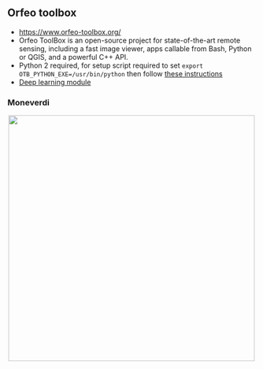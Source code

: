 ## Orfeo toolbox
* https://www.orfeo-toolbox.org/
* Orfeo ToolBox is an open-source project for state-of-the-art remote sensing, including a fast image viewer, apps callable from Bash, Python or QGIS, and a powerful C++ API.
* Python 2 required, for setup script required to set `export OTB_PYTHON_EXE=/usr/bin/python` then follow [these instructions](https://www.orfeo-toolbox.org/CookBook/Installation.html#macos-x)
* [Deep learning module](https://www.orfeo-toolbox.org/a-remote-module-for-deep-learning/)


### Moneverdi

<p align="center">
<img src="https://github.com/robmarkcole/Useful-python/blob/master/Orfeo-toolbox/monteverdi.png" width="500">
</p>
